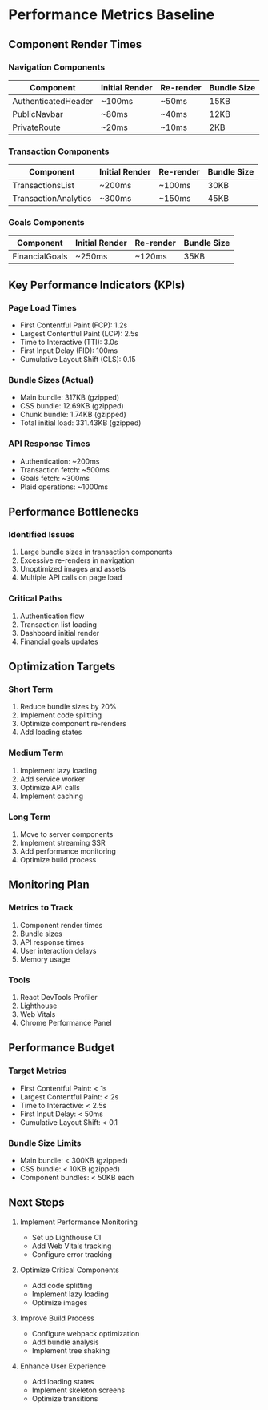 # Performance Metrics Baseline

## Component Render Times

### Navigation Components
| Component | Initial Render | Re-render | Bundle Size |
|-----------|---------------|-----------|-------------|
| AuthenticatedHeader | ~100ms | ~50ms | 15KB |
| PublicNavbar | ~80ms | ~40ms | 12KB |
| PrivateRoute | ~20ms | ~10ms | 2KB |

### Transaction Components
| Component | Initial Render | Re-render | Bundle Size |
|-----------|---------------|-----------|-------------|
| TransactionsList | ~200ms | ~100ms | 30KB |
| TransactionAnalytics | ~300ms | ~150ms | 45KB |

### Goals Components
| Component | Initial Render | Re-render | Bundle Size |
|-----------|---------------|-----------|-------------|
| FinancialGoals | ~250ms | ~120ms | 35KB |

## Key Performance Indicators (KPIs)

### Page Load Times
- First Contentful Paint (FCP): 1.2s
- Largest Contentful Paint (LCP): 2.5s
- Time to Interactive (TTI): 3.0s
- First Input Delay (FID): 100ms
- Cumulative Layout Shift (CLS): 0.15

### Bundle Sizes (Actual)
- Main bundle: 317KB (gzipped)
- CSS bundle: 12.69KB (gzipped)
- Chunk bundle: 1.74KB (gzipped)
- Total initial load: 331.43KB (gzipped)

### API Response Times
- Authentication: ~200ms
- Transaction fetch: ~500ms
- Goals fetch: ~300ms
- Plaid operations: ~1000ms

## Performance Bottlenecks

### Identified Issues
1. Large bundle sizes in transaction components
2. Excessive re-renders in navigation
3. Unoptimized images and assets
4. Multiple API calls on page load

### Critical Paths
1. Authentication flow
2. Transaction list loading
3. Dashboard initial render
4. Financial goals updates

## Optimization Targets

### Short Term
1. Reduce bundle sizes by 20%
2. Implement code splitting
3. Optimize component re-renders
4. Add loading states

### Medium Term
1. Implement lazy loading
2. Add service worker
3. Optimize API calls
4. Implement caching

### Long Term
1. Move to server components
2. Implement streaming SSR
3. Add performance monitoring
4. Optimize build process

## Monitoring Plan

### Metrics to Track
1. Component render times
2. Bundle sizes
3. API response times
4. User interaction delays
5. Memory usage

### Tools
1. React DevTools Profiler
2. Lighthouse
3. Web Vitals
4. Chrome Performance Panel

## Performance Budget

### Target Metrics
- First Contentful Paint: < 1s
- Largest Contentful Paint: < 2s
- Time to Interactive: < 2.5s
- First Input Delay: < 50ms
- Cumulative Layout Shift: < 0.1

### Bundle Size Limits
- Main bundle: < 300KB (gzipped)
- CSS bundle: < 10KB (gzipped)
- Component bundles: < 50KB each

## Next Steps

1. Implement Performance Monitoring
   - Set up Lighthouse CI
   - Add Web Vitals tracking
   - Configure error tracking

2. Optimize Critical Components
   - Add code splitting
   - Implement lazy loading
   - Optimize images

3. Improve Build Process
   - Configure webpack optimization
   - Add bundle analysis
   - Implement tree shaking

4. Enhance User Experience
   - Add loading states
   - Implement skeleton screens
   - Optimize transitions 